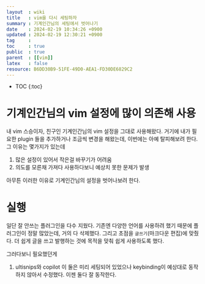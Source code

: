 ```yaml
---
layout  : wiki
title   : vim을 다시 세팅하자
summary : 기계인간님의 세팅에서 벗어나기 
date    : 2024-02-19 10:34:26 +0900
updated : 2024-02-19 12:30:21 +0900
tag     : 
toc     : true
public  : true
parent  : [[vim]]
latex   : false
resource: B6DD30B9-51FE-49D0-AEA1-FD30DE6829C2
---
```

* TOC
{:toc}

# 기계인간님의 vim 설정에 많이 의존해 사용
내 vim 스승이자, 친구인 기계인간님의 vim 설정을 그대로 사용해왔다. 거기에 내가 필요한 plugin 들을 추가하거나 조금씩 변경을 해왔는데, 이번에는 아예 탈피해보려 한다. 그 이유는 몇가지가 있는데

1. 많은 설정이 있어서 작은걸 바꾸기가 어려움
2. 의도를 모른채 가져다 사용하다보니 예상치 못한 문제가 발생

아무튼 이러한 이유로 기계인간님의 설정을 벗어나보려 한다.

# 실행
일단 잘 안쓰는 플러그인을 다수 지웠다. 기존엔 다양한 언어를 사용하려 했기 때문에 플러그인이 정말 많았는데, 거의 다 삭제했다. 그리고 초점을 `글쓰기`(마크다운 편집)에 맞췄다. 더 쉽게 글을 쓰고 발행하는 것에 목적을 맞춰 쉽게 사용하도록 했다.

그러다보니 필요했던게
1. ultisnips와 copilot
이 둘은 미리 세팅되어 있었으나 keybinding이 예상대로 동작하지 않아서 수정했다. 이젠 둘다 잘 동작한다. 

  
  
